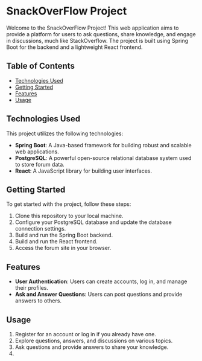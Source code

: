 # SnackOverFlow Project

Welcome to the SnackOverFlow Project! This web application aims to provide a platform for users to ask questions, share knowledge, and engage in discussions, much like StackOverflow. The project is built using Spring Boot for the backend and a lightweight React frontend.

## Table of Contents

- [Technologies Used](#technologies-used)
- [Getting Started](#getting-started)
- [Features](#features)
- [Usage](#usage)

## Technologies Used

This project utilizes the following technologies:

- **Spring Boot**: A Java-based framework for building robust and scalable web applications.
- **PostgreSQL**: A powerful open-source relational database system used to store forum data.
- **React**: A JavaScript library for building user interfaces.

## Getting Started

To get started with the project, follow these steps:

1. Clone this repository to your local machine.
2. Configure your PostgreSQL database and update the database connection settings.
3. Build and run the Spring Boot backend.
4. Build and run the React frontend.
5. Access the forum site in your browser.

## Features

- **User Authentication**: Users can create accounts, log in, and manage their profiles.
- **Ask and Answer Questions**: Users can post questions and provide answers to others.

## Usage

1. Register for an account or log in if you already have one.
2. Explore questions, answers, and discussions on various topics.
3. Ask questions and provide answers to share your knowledge.
4. 
